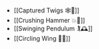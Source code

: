 - [[Captured Twigs 🕸️🌿]]
- [[Crushing Hammer 💥🔨]]
- [[Swinging Pendulum 🏌🕰️]]
- [[Circling Wing 🔵🪽]]